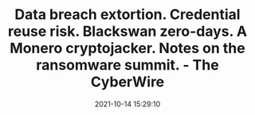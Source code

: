 ---
"title": "Data breach extortion. Credential reuse risk. Blackswan zero-days. A Monero cryptojacker. Notes on the ransomware summit. - The CyberWire"
"date": "2021-10-14 15:29:10"
"feed_name": "GOOGLENEWSINDUSTRIAL"
"feed_website": "https://news.google.com/search?q=industrial%2Bincident&hl=en-US&gl=US&ceid=US:en"
"feed_rss": "https://news.google.com/rss/search?q=industrial%2Bincident&hl=en-US&gl=US&ceid=US:en"
"link": "https://thecyberwire.com/newsletters/daily-briefing/10/198"
"source": "{'href': 'https://thecyberwire.com', 'title': 'The CyberWire'}"
"file": "_posts/2021-1-1-f12813492865b3e3292725755e09ee216033c3e6.md"
"accident": "0"
"drilling": "0"
"dead": "0"
"injured": "0"
"arrested": "0"
"place": "unknown place"
"where": "unknown site"
"causes": "unknown"
"place_uri": "unknown place"
---
